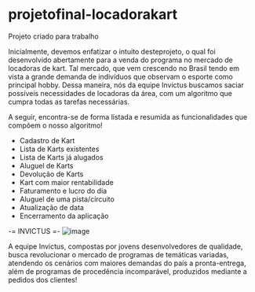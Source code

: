 # projetofinal-locadorakart
Projeto criado para trabalho 

Inicialmente, devemos enfatizar o intuito desteprojeto, o qual foi desenvolvido abertamente para a venda do programa no mercado de locadoras de kart. Tal mercado, que vem crescendo no Brasil tendo em vista a grande demanda de indivíduos que observam o esporte como principal hobby. Dessa maneira, nós da equipe Invictus buscamos saciar possíveis necessidades de locadoras da área, com um algoritmo que cumpra todas as tarefas necessárias. 

A seguir, encontra-se de forma listada e resumida as funcionalidades que compõem o nosso algoritmo!
- Cadastro de Kart
- Lista de Karts existentes
- Lista de Karts já alugados
- Aluguel de Karts
- Devolução de Karts
- Kart com maior rentabilidade
- Faturamento e lucro do dia
- Aluguel de uma pista/circuito 
- Atualização de data
- Encerramento da aplicação 

-= INVICTUS =-
![image](https://github.com/Robsongsoliveira/projetofinal-locadorakart/assets/135388925/2ccf5789-79dc-4965-9c98-c1372082f575)

A equipe Invictus, compostas por jovens desenvolvedores de qualidade, busca revolucionar o mercado de programas de temáticas variadas, atendendo os cenários com maiores demandas do país a pronta-entrega, além de programas de procedência incomparável, produzidos mediante a pedidos dos clientes!
